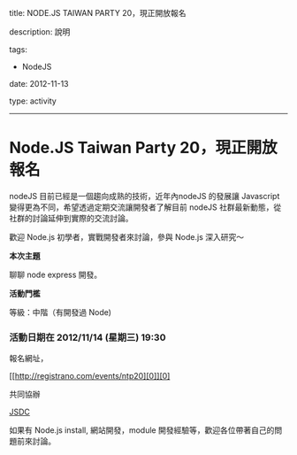 title: NODE.JS TAIWAN PARTY 20，現正開放報名 
description: 說明
tags:
 - NodeJS
date: 2012-11-13
type: activity
---
# Node.JS Taiwan Party 20，現正開放報名

nodeJS 目前已經是一個趨向成熟的技術，近年內nodeJS 的發展讓 Javascript 變得更為不同，希望透過定期交流讓開發者了解目前 nodeJS 社群最新動態，從社群的討論延伸到實際的交流討論。

歡迎 Node.js 初學者，實戰開發者來討論，參與 Node.js 深入研究～

**本次主題**

聊聊 node express 開發。

**活動門檻**

等級：中階（有開發過 Node)

### 活動日期在 2012/11/14 (星期三) 19:30

報名網址，

[[http://registrano.com/events/ntp20][0]][0]

共同協辦

[JSDC][1]

如果有 Node.js install, 網站開發，module 開發經驗等，歡迎各位帶著自己的問題前來討論。



[0]: http://registrano.com/events/ntp20
[1]: http://jsdc.tw/